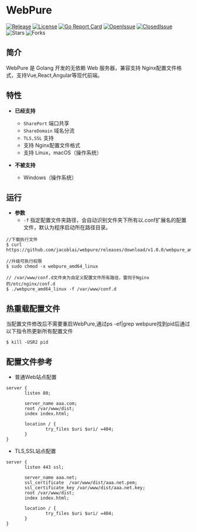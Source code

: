 # WebPure

[![Release](https://img.shields.io/github/v/release/jacoblai/webpure)](https://github.com/jacoblai/webpure/releases)
[![License](https://img.shields.io/github/license/jacoblai/webpure)](https://github.com/jacoblai/webpure/blob/main/LICENSE)
[![Go Report Card](https://goreportcard.com/badge/github.com/jacoblai/webpure)](https://goreportcard.com/report/github.com/jacoblai/webpure)
[![OpenIssue](https://img.shields.io/github/issues/jacoblai/webpure)](https://github.com/jacoblai/webpure/issues)
[![ClosedIssue](https://img.shields.io/github/issues-closed/jacoblai/webpure)](https://github.com/jacoblai/webpure/issues?q=is%3Aissue+is%3Aclosed)
![Stars](https://img.shields.io/github/stars/jacoblai/webpure)
![Forks](https://img.shields.io/github/forks/jacoblai/webpure)

## 简介

WebPure 是 Golang 开发的无依赖 Web 服务器，兼容支持 Nginx配置文件格式，支持Vue,React,Angular等现代前端。

## 特性

* **已经支持**
    - `SharePort` 端口共享
    - `ShareDomain` 域名分流
    - `TLS,SSL` 支持
    - 支持 Nginx配置文件格式
    - 支持 Linux，macOS（操作系统）

* **不被支持**
    - Windows（操作系统）

## 运行

* **参数**
    - `-f` 指定配置文件夹路径，会自动识别文件夹下所有以.conf扩展名的配置文件，默认为程序启动所在路径目录。

```
//下载执行文件
$ curl https://github.com/jacoblai/webpure/releases/download/v1.0.0/webpure_amd64_linux

//升级可执行权限
$ sudo chmod -x webpure_amd64_linux

// /var/www/conf.d文件夹为自定义配置文件所有路径，雷同于Nginx的/etc/nginx/conf.d
$ ./webpure_amd64_linux -f /var/www/conf.d
```

## 热重载配置文件

当配置文件修改后不需要重启WebPure,通过ps -ef|grep webpure找到pid后通过以下指令热更新所有配置文件
```
$ kill -USR2 pid
```

## 配置文件参考

* 普通Web站点配置
```
server {
       listen 80;

       server_name aaa.com;
       root /var/www/dist;
       index index.html;

       location / {
               try_files $uri $uri/ =404;
       }
}
```

* TLS,SSL站点配置
```
server {
       listen 443 ssl;

       server_name aaa.net;
       ssl_certificate  /var/www/dist/aaa.net.pem;
       ssl_certificate_key /var/www/dist/aaa.net.key;
       root /var/www/dist;
       index index.html;

       location / {
               try_files $uri $uri/ =404;
       }
}
```
